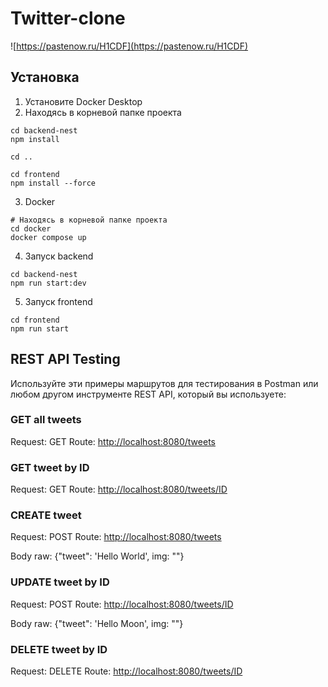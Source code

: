 # Twitter-clone

![https://pastenow.ru/H1CDF](https://pastenow.ru/H1CDF)

## Установка

1. Установите Docker Desktop
2. Находясь в корневой папке проекта

```shell
cd backend-nest
npm install

cd ..

cd frontend
npm install --force
```

3. Docker

```shell
# Находясь в корневой папке проекта
cd docker
docker compose up
```

4. Запуск backend

```shell
cd backend-nest
npm run start:dev
```

5. Запуск frontend

```shell
cd frontend
npm run start
```

## REST API Testing

Используйте эти примеры маршрутов для тестирования в Postman или любом другом инструменте REST API, который вы используете:

### GET all tweets

Request: GET
Route: [http://localhost:8080/tweets](http://localhost:8080/tweets)

### GET tweet by ID

Request: GET
Route: [http://localhost:8080/tweets/ID](http://localhost:8080/tweets/ID)

### CREATE tweet

Request: POST
Route: [http://localhost:8080/tweets](http://localhost:8080/tweets)

Body raw: {"tweet": 'Hello World', img: ""}

### UPDATE tweet by ID

Request: POST
Route: [http://localhost:8080/tweets/ID](http://localhost:8080/tweets/ID)

Body raw: {"tweet": 'Hello Moon', img: ""}

### DELETE tweet by ID

Request: DELETE
Route: [http://localhost:8080/tweets/ID](http://localhost:8080/tweets/ID)
